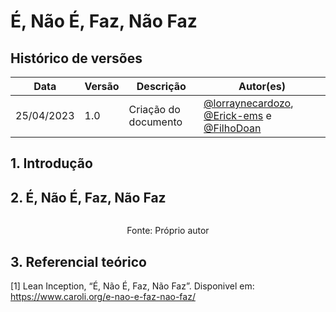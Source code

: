 # É, Não É, Faz, Não Faz

## Histórico de versões

| Data       | Versão | Descrição                                              | Autor(es)                                           |
| ---------- | ------ | ------------------------------------------------------ | --------------------------------------------------- |
| 25/04/2023 | 1.0    | Criação do documento |[@lorraynecardozo](https://github.com/lorraynecardozo), [@Erick-ems](https://github.com/Erick-ems) e [@FilhoDoan](https://github.com/FilhoDoan)|

## 1. Introdução

<p align="justify"> </p>

<p align="justify"> </p>

## 2. É, Não É, Faz, Não Faz

<figure>

![]()

  <figcaption style="text-align: center !important">
    Fonte: Próprio autor
  </figcaption>
</figure>


## 3. Referencial teórico

[1] Lean Inception, “É, Não É, Faz, Não Faz”. Disponivel em: https://www.caroli.org/e-nao-e-faz-nao-faz/